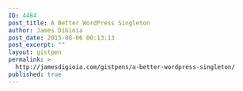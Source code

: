 ```yaml
---
ID: 4484
post_title: A Better WordPress Singleton
author: James DiGioia
post_date: 2015-08-06 00:13:13
post_excerpt: ""
layout: gistpen
permalink: >
  http://jamesdigioia.com/gistpens/a-better-wordpress-singleton/
published: true
---
```

